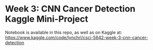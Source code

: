# Week 3: CNN Cancer Detection Kaggle Mini-Project

Notebook is available in this repo, as well as on Kaggle at: https://www.kaggle.com/code/lynchrl/csci-5642-week-3-cnn-cancer-detection
